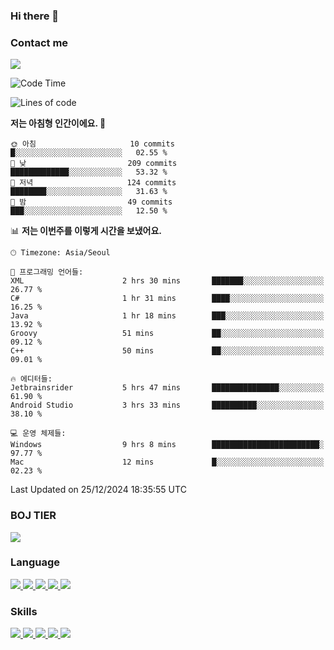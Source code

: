 ### Hi there 👋

<!-- Contact me-->
### Contact me
<a href="mailto:hiko1931@gmail.com">
    <img src="https://img.shields.io/badge/Gmail-D14836?logo=gmail&logoColor=white">
</a>

<!--START_SECTION:waka-->
![Code Time](http://img.shields.io/badge/Code%20Time-176%20hrs%2020%20mins-blue)

![Lines of code](https://img.shields.io/badge/%EC%A0%80%EB%8A%94%20%EC%97%AC%ED%83%9C%EA%B9%8C%EC%A7%80%20-3.2%20million%20%EC%A4%84%EC%9D%98%20%EC%BD%94%EB%93%9C%EB%A5%BC%20%EC%9E%91%EC%84%B1%ED%96%88%EC%96%B4%EC%9A%94.-blue)

**저는 아침형 인간이에요. 🐤** 

```text
🌞 아침                     10 commits          █░░░░░░░░░░░░░░░░░░░░░░░░   02.55 % 
🌆 낮　                     209 commits         █████████████░░░░░░░░░░░░   53.32 % 
🌃 저녁                     124 commits         ████████░░░░░░░░░░░░░░░░░   31.63 % 
🌙 밤　                     49 commits          ███░░░░░░░░░░░░░░░░░░░░░░   12.50 % 
```


📊 **저는 이번주를 이렇게 시간을 보냈어요.** 

```text
🕑︎ Timezone: Asia/Seoul

💬 프로그래밍 언어들: 
XML                      2 hrs 30 mins       ███████░░░░░░░░░░░░░░░░░░   26.77 % 
C#                       1 hr 31 mins        ████░░░░░░░░░░░░░░░░░░░░░   16.25 % 
Java                     1 hr 18 mins        ███░░░░░░░░░░░░░░░░░░░░░░   13.92 % 
Groovy                   51 mins             ██░░░░░░░░░░░░░░░░░░░░░░░   09.12 % 
C++                      50 mins             ██░░░░░░░░░░░░░░░░░░░░░░░   09.01 % 

🔥 에디터들: 
Jetbrainsrider           5 hrs 47 mins       ███████████████░░░░░░░░░░   61.90 % 
Android Studio           3 hrs 33 mins       ██████████░░░░░░░░░░░░░░░   38.10 % 

💻 운영 체제들: 
Windows                  9 hrs 8 mins        ████████████████████████░   97.77 % 
Mac                      12 mins             █░░░░░░░░░░░░░░░░░░░░░░░░   02.23 % 
```


 Last Updated on 25/12/2024 18:35:55 UTC
<!--END_SECTION:waka-->

<!-- BOJ -->
### BOJ TIER
[![](http://mazassumnida.wtf/api/v2/generate_badge?boj=swifter)](https://solved.ac/swifter)

### Language
<a href="https://java.com">
    <img src="https://img.shields.io/badge/Java-007396?logo=java&logoColor=white">
</a>
<a href="https://kotlinlang.org">
    <img src="https://img.shields.io/badge/Kotlin-7F52FF?logo=kotlin&logoColor=white">
</a>
<a href="https://developer.mozilla.org/ko/docs/Web/JavaScript">
    <img src="https://img.shields.io/badge/JavaScript-F7DF1E?logo=javascript&logoColor=white">
</a>
<a href="https://isocpp.org/">
    <img src="https://img.shields.io/badge/C++-00599C?logo=cplusplus&logoColor=white">
</a>
<a href="https://learn.microsoft.com/ko-kr/dotnet/csharp/">
    <img src="https://img.shields.io/badge/csharp-239120?logo=csharp&logoColor=white">
</a>


### Skills
<a href="https://developer.android.com">
    <img src="https://img.shields.io/badge/Android-3DDC84?logo=android&logoColor=white">
</a>
<a href="https://reactivex.io">
    <img src="https://img.shields.io/badge/ReactiveX-B7178C?logo=ReactiveX&logoColor=white">
</a>
<a href="https://nodejs.org">
    <img src="https://img.shields.io/badge/Node.js-339933?logo=node.js&logoColor=white">
</a>
<a href="https://unity.com/kr">
    <img src="https://img.shields.io/badge/unity-FFFFFF?logo=unity&logoColor=black">
</a>
<a href="https://www.unrealengine.com/ko">
    <img src="https://img.shields.io/badge/unrealengine-0E1128?logo=unrealengine&logoColor=white">
</a>
